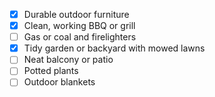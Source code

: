 - [x] Durable outdoor furniture
- [x] Clean, working BBQ or grill
- [ ] Gas or coal and firelighters
- [x] Tidy garden or backyard with mowed lawns
- [ ] Neat balcony or patio
- [ ] Potted plants
- [ ] Outdoor blankets